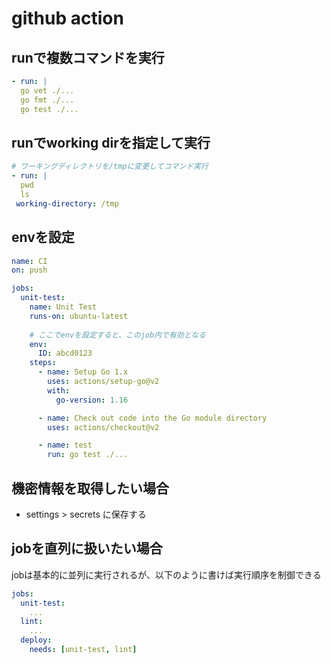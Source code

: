 # github action

## runで複数コマンドを実行
```yaml
- run: |
  go vet ./...
  go fmt ./...
  go test ./...
```

## runでworking dirを指定して実行
```yaml
# ワーキングディレクトリを/tmpに変更してコマンド実行
- run: |
  pwd
  ls
 working-directory: /tmp
```

## envを設定
```yaml
name: CI
on: push

jobs:
  unit-test:
    name: Unit Test
    runs-on: ubuntu-latest
    
    # ここでenvを設定すると、このjob内で有効となる
    env:
      ID: abcd0123
    steps:
      - name: Setup Go 1.x
        uses: actions/setup-go@v2
        with:
          go-version: 1.16

      - name: Check out code into the Go module directory
        uses: actions/checkout@v2

      - name: test
        run: go test ./...
```

## 機密情報を取得したい場合
- settings > secrets に保存する

## jobを直列に扱いたい場合
jobは基本的に並列に実行されるが、以下のように書けば実行順序を制御できる

```yaml
jobs:
  unit-test:
    ...
  lint:
    ...
  deploy:
    needs: [unit-test, lint]
```
